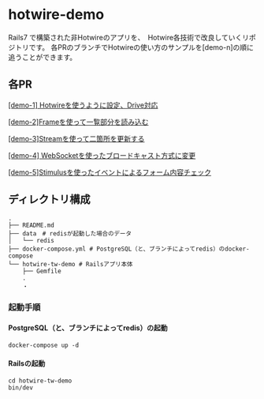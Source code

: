 # hotwire-demo

Rails7 で構築された非Hotwireのアプリを、　Hotwire各技術で改良していくリポジトリです。
各PRのブランチでHotwireの使い方のサンプルを[demo-n]の順に追うことができます。

## 各PR

[[demo-1] Hotwireを使うように設定、Drive対応](https://github.com/everyleaf/hotwire-demo/pull/13)

[[demo-2]Frameを使って一覧部分を読み込む](https://github.com/everyleaf/hotwire-demo/pull/9)

[[demo-3]Streamを使って二箇所を更新する](https://github.com/everyleaf/hotwire-demo/pull/10)


[[demo-4] WebSocketを使ったブロードキャスト方式に変更](https://github.com/everyleaf/hotwire-demo/pull/11)

[[demo-5]Stimulusを使ったイベントによるフォーム内容チェック](https://github.com/everyleaf/hotwire-demo/pull/12)



## ディレクトリ構成

```
.
├── README.md
├── data　# redisが起動した場合のデータ
│   └── redis
├── docker-compose.yml # PostgreSQL（と、ブランチによってredis）のdocker-compose
└── hotwire-tw-demo # Railsアプリ本体
    ├── Gemfile
    .
    ・
```
### 起動手順

#### PostgreSQL（と、ブランチによってredis）の起動

```
docker-compose up -d
```

#### Railsの起動

```
cd hotwire-tw-demo
bin/dev
```
